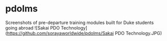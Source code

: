 # pdolms
Screenshots of pre-departure training modules built for Duke students going abroad 
![Sakai PDO Technology](https://github.com/sorayaworldwide/pdolms/Sakai PDO Technology.JPG)

